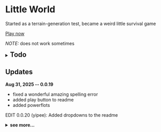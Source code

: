 # Little World

Started as a terrain-generation test, became a weird little survival game

<a href="evanworks.github.io/little-world">Play now</a>

*NOTE:* does not work sometimes

<details>
<summary><h2 style="display: inline;">Todo</h2></summary>

* Actually update buglist
* ~~Make sources capable of dropping other resources~~
* ~~Add a way to change picking direction while building~~
* Add an image directory to all of the objects (res/img/.../...)
* Add tutorial / controls
* Add system to obtain crafting recipes
* Pickaxes and such
* Allow placing stuff like flowerpots on top of stuff like masonry

</details>

## Updates

**Aug 31, 2025 -- 0.0.19**

* fixed a wonderful amazing spelling error
* added play button to readme
* added powerflots

EDIT 0.0.20 (yipee): Added dropdowns to the readme

<details>
<summary><b>see more...</b></summary>

**Aug 30, 2025 -- 0.0.17**

Fun fact: flowers

* probably invasive flowers (i will tweak the spawn chance)

EDIT 0.0.18: Fixed flowers in inventory, tweaked 16x16 flower sprite, fixed spawn chance

**Aug 28, 2025 -- 0.0.16**

Fun fact: I took a "short break"

* Somehow readded things spawning on top of each other???
* Zoomed in the camera, made the world twice as large (just kidding i gave up and died inside)
* added rotation during building (somehow easier than scaling an html elementttttttttttttttt)
* changed masonry to "floor" and made it non-collidable

**Aug 17, 2025 -- 0.0.15**

Fun fact: I add a lot of random stuff to the files

* made masonry look better
* fixed getting stuck on corners of the map
* somehow fixed chopping on corners of the map??
* made plank and masonry drop wood and stone
* removed unnecessary code

**Aug 14, 2025 -- 0.0.13-14**

* Fixed title screen on mobile 
* Didn't fix title screen on mobile and instead crashed out
* Made building less buggy (I think?)
* Made building work on mobile
* feesh

EDIT 0.0.14: Fixed starting with a plank, added masonry

**Aug 13, 2025 -- 0.0.12**

* New frameworks or something
* Made dropping actually work (no more free stuff)
* sort of added building

**Aug 12, 2025 -- 0.0.11**

Fun fact: I'm running out of fun facts

* Fixed mobile (sorry)
* title screen
* that's totally it i promise

**Aug 11, 2025 -- 0.0.9-10**

Fun fact: lag

* Moved the files around for fun
* Made chopping look better

EDIT 0.0.10: Added crafting and dropping

**Aug 10, 2025 -- 0.0.8**

Fun fact: I have a youtube channel now

* Tweaked dead tree spawn chance
* Fixed tiny bug that was actually a gamebreaking item duplication glitch
* Changed chopping logic
* refactoring :)

**Jul 24, 2025 -- 0.0.5-7**

Fun fact: it's a mobile app if you wish hard enough

* Improved wood sprite
* Added padding to the xicon
* Fixed trees and rocks spawning on top of each other
* ~~added large trees~~

EDIT 0.0.6: Reworked grid system, removed large trees (sorry!!)

EDIT 0.0.7: Added buglist to README, fixed some bugs (player spawning), added dead trees


**Jul 23, 2025 -- 0.0.2-4**

Dynamic inventory and mobile support (still very buggy)

EDIT 0.0.3: Improved mobile support (bigger buttons, less touch events, and *v*i*b*r*a*t*i*o*n*)

EDIT 0.0.4: Improved mobile support again and PWA certification

**Jul 22, 2025 -- 0.0.1**

Random terrain gen and coral (doesn't appear in inventory yet)

</details>